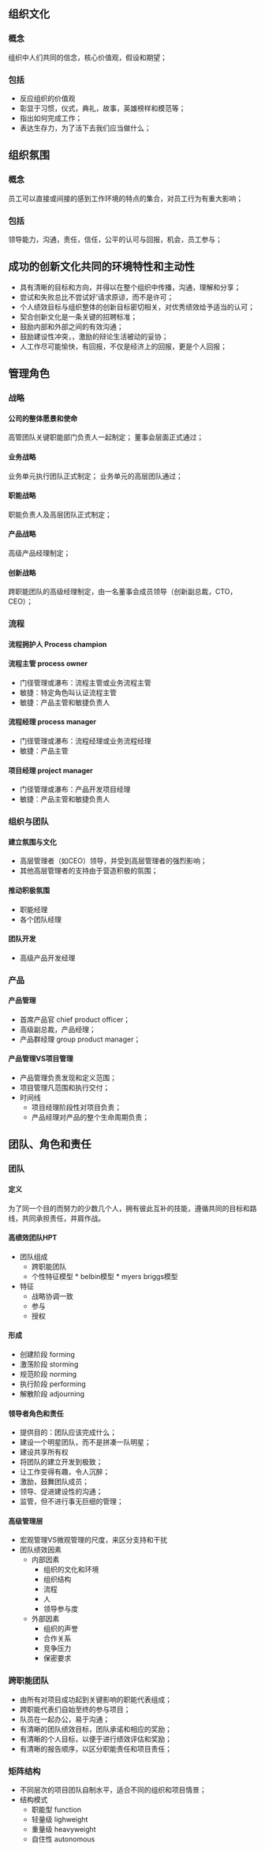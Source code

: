 ## 组织文化
### 概念
组织中人们共同的信念，核心价值观，假设和期望；
### 包括
* 反应组织的价值观
* 彰显于习惯，仪式，典礼，故事，英雄榜样和模范等；
* 指出如何完成工作；
* 表达生存力，为了活下去我们应当做什么；

## 组织氛围
### 概念
员工可以直接或间接的感到工作环境的特点的集合，对员工行为有重大影响；
### 包括
领导能力，沟通，责任，信任，公平的认可与回报，机会，员工参与；

## 成功的创新文化共同的环境特性和主动性
* 具有清晰的目标和方向，并得以在整个组织中传播，沟通，理解和分享；
* 尝试和失败总比不尝试好’请求原谅，而不是许可；
* 个人绩效目标与组织整体的创新目标密切相关，对优秀绩效给予适当的认可；
* 契合创新文化是一条关键的招聘标准；
* 鼓励内部和外部之间的有效沟通；
* 鼓励建设性冲突，，激励的辩论生活被动的妥协；
* 人工作尽可能愉快，有回报，不仅是经济上的回报，更是个人回报；


## 管理角色

### 战略
#### 公司的整体愿景和使命
高管团队关键职能部门负责人一起制定；
董事会层面正式通过；
#### 业务战略
业务单元执行团队正式制定；
业务单元的高层团队通过；
#### 职能战略
职能负责人及高层团队正式制定；
#### 产品战略
高级产品经理制定；
#### 创新战略
跨职能团队的高级经理制定，由一名董事会成员领导（创新副总裁，CTO，CEO）；

### 流程
#### 流程拥护人 Process champion
#### 流程主管 process owner
* 门径管理或瀑布：流程主管或业务流程主管
* 敏捷：特定角色叫认证流程主管
* 敏捷：产品主管和敏捷负责人
#### 流程经理 process manager
* 门径管理或瀑布：流程经理或业务流程经理
* 敏捷：产品主管
#### 项目经理 project manager
* 门径管理或瀑布：产品开发项目经理
* 敏捷：产品主管和敏捷负责人

### 组织与团队
#### 建立氛围与文化 
* 高层管理者（如CEO）领导，并受到高层管理者的强烈影响；
* 其他高层管理者的支持由于营造积极的氛围；
#### 推动积极氛围
* 职能经理
* 各个团队经理
#### 团队开发
*  高级产品开发经理

### 产品
#### 产品管理
* 首席产品官 chief product officer；
* 高级副总裁，产品经理；
* 产品群经理 group product manager；
#### 产品管理VS项目管理
* 产品管理负责发现和定义范围；
* 项目管理凡范围和执行交付；
* 时间线
    * 项目经理阶段性对项目负责；
    * 产品经理对产品的整个生命周期负责；


## 团队、角色和责任

### 团队
#### 定义
为了同一个目的而努力的少数几个人，拥有彼此互补的技能，遵循共同的目标和路线，共同承担责任，并肩作战。
#### 高绩效团队HPT
 * 团队组成
   * 跨职能团队
   * 个性特征模型
         * belbin模型
         * myers briggs模型
 * 特征
     * 战略协调一致
     * 参与
     * 授权
#### 形成
* 创建阶段 forming
* 激荡阶段 storming
* 规范阶段 norming
* 执行阶段 performing
* 解散阶段 adjourning

#### 领导者角色和责任
* 提供目的：团队应该完成什么；
* 建设一个明星团队，而不是拼凑一队明星；
* 建设共享所有权
* 将团队的建立开发到极致；
* 让工作变得有趣，令人沉醉；
* 激励，鼓舞团队成员；
* 领导、促进建设性的沟通；
* 监管，但不进行事无巨细的管理；

#### 高级管理层
* 宏观管理VS微观管理的尺度，来区分支持和干扰
* 团队绩效因素
    * 内部因素
        * 组织的文化和环境
        * 组织结构
        * 流程
        * 人
        * 领导参与度
    * 外部因素
        * 组织的声誉
        * 合作关系
        * 竞争压力
        * 保密要求

### 跨职能团队
* 由所有对项目成功起到关键影响的职能代表组成；
* 跨职能代表们自始至终的参与项目；
* 队员在一起办公，易于沟通；
* 有清晰的团队绩效目标，团队承诺和相应的奖励；
* 有清晰的个人目标，以便于进行绩效评估和奖励；
* 有清晰的报告顺序，以区分职能责任和项目责任；

### 矩阵结构
* 不同层次的项目团队自制水平，适合不同的组织和项目情景；
* 结构模式
   * 职能型 function
   * 轻量级 lighweight
   * 重量级 heavyweight
   * 自住性 autonomous